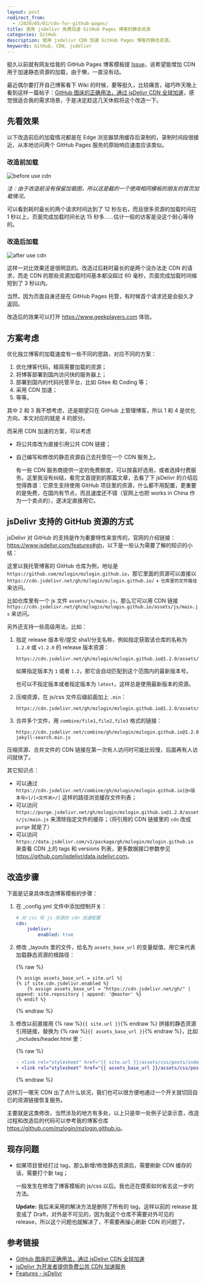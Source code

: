 ```yaml
---
layout: post
redirect_from:
  - /2020/05/01/cdn-for-github-pages/
title: 使用 jsDelivr 免费加速 GitHub Pages 博客的静态资源
categories: GitHub
description: 使用 jsdelivr CDN 加速 GitHub Pages 博客的静态资源。
keywords: GitHub, CDN, jsdelivr
---
```


挺久以前就有网友给我的 GitHub Pages 博客模板提 [Issue](https://github.com/mzlogin/mzlogin.github.io/issues/65)，说希望能增加 CDN 用于加速静态资源的加载，由于懒，一直没有动。

最近偶尔要打开自己博客看下 Wiki 的时候，要等挺久，比较痛苦，碰巧昨天晚上看到这样一篇帖子：[GitHub 图床的正确用法，通过 jsDelivr CDN 全球加速](https://hacpai.com/article/1583894928771)，感觉很适合我的需求场景，于是决定趁这几天休假将这个改造一下。

## 先看效果

以下改造前后的加载情况都是在 Edge 浏览器禁用缓存后录制的，录制时间段很接近，从本地访问两个 GitHub Pages 服务的原始响应速度应该类似。

### 改造前加载

![before use cdn](https://cdn.jsdelivr.net/gh/by8/by8.github.io//images/posts/github/cdn-before.png)

*注：由于改造前没有保留加载图，所以这是截的一个使用相同模板的朋友的首页加载情况。*

可以看到耗时最长的两个请求时间达到了 12 秒左右，而且很多资源的加载时间在 1 秒以上，页面完成加载时间长达 15 秒多……估计一般的访客是没这个耐心等待的。

### 改造后加载

![after use cdn](https://cdn.jsdelivr.net/gh/by8/by8.github.io//images/posts/github/cdn-after.png)

这样一对比效果还是很明显的。改造过后耗时最长的是两个没办法走 CDN 的请求，而走 CDN 的那些资源加载时间基本都没超过 60 毫秒，页面完成加载时间缩短到了 3 秒以内。

当然，因为页面自身还是在 GitHub Pages 托管，有时候首个请求还是会挺久才返回。

改造后的效果可以打开 <https://www.geekplayers.com> 体验。

## 方案考虑

优化独立博客的加载速度有一些不同的思路，对应不同的方案：

1. 优化博客代码，精简需要加载的资源；
2. 将博客部署到国内访问快的服务器上；
3. 部署到国内的代码托管平台，比如 Gitee 和 Coding 等；
4. 采用 CDN 加速；
5. 等等。

其中 2 和 3 我不想考虑，还是期望只在 GitHub 上管理博客，所以 1 和 4 是优化方向，本文对应的就是 4 的部分。

而采用 CDN 加速的方案，可以考虑

- 将公共库改为直接引用公共 CDN 链接；
- 自己编写和修改的静态资源自己去托管在一个 CDN 服务上。

    有一些 CDN 服务商提供一定的免费额度，可以按喜好选用，或者选择付费服务。这里我没有纠结，看完文首提到的那篇文章，去看了下 jsDelivr 的介绍后觉得靠谱：它原生支持使用 GitHub 项目里的资源，什么都不用配置，更重要的是免费，在国内有节点，而且速度还不错（官网上也把 works in China 作为一个卖点的），遂决定直接用它。

## jsDelivr 支持的 GitHub 资源的方式

jsDelivr 对 GitHub 的支持是作为重要特性来宣传的，官网的介绍链接：<https://www.jsdelivr.com/features#gh>，以下是一些认为需要了解的知识的小结：

这里以我托管博客的 GitHub 仓库为例，地址是 `https://github.com/mzlogin/mzlogin.github.io`，那它里面的资源可以直接以 `https://cdn.jsdelivr.net/gh/mzlogin/mzlogin.github.io/` + `仓库里的文件路径` 来访问。

比如仓库里有一个 js 文件 `assets/js/main.js`，那么它可以用 CDN 链接 `https://cdn.jsdelivr.net/gh/mzlogin/mzlogin.github.io/assets/js/main.js` 来访问。

另外还支持一些高级用法，比如：

1. 指定 release 版本号/提交 sha1/分支名称，例如指定获取该仓库的名称为 `1.2.0` 或 `v1.2.0` 的 release 版本资源：

    ```
    https://cdn.jsdelivr.net/gh/mzlogin/mzlogin.github.io@1.2.0/assets/js/main.js
    ```

    如果指定版本为 `1` 或者 `1.2`，那它会自动匹配到这个范围内的最新版本号。

    也可以不指定版本或者指定版本为 `latest`，这样总是使用最新版本的资源。

2. 压缩资源，在 js/css 文件后缀前面加上 `.min`：

    ```
    https://cdn.jsdelivr.net/gh/mzlogin/mzlogin.github.io@1.2.0/assets/js/main.min.js
    ```

3. 合并多个文件，用 `combine/file1,file2,file3` 格式的链接：

    ```
    https://cdn.jsdelivr.net/combine/gh/mzlogin/mzlogin.github.io@1.2.0/assets/js/main.min.js,gh/mzlogin/mzlogin.github.io@1.2.0/assets/js/simple-jekyll-search.min.js
    ```

压缩资源、合并文件的 CDN 链接在第一次有人访问时可能比较慢，后面再有人访问就快了。

其它知识点：

- 可以通过 `https://cdn.jsdelivr.net/combine/gh/mzlogin/mzlogin.github.io[@<版本号>]/[<文件夹>/]` 这样的路径浏览缓存文件列表；
- 可以访问 `https://purge.jsdelivr.net/gh/mzlogin/mzlogin.github.io@1.2.0/assets/js/main.js` 来清除指定文件的缓存；（将引用的 CDN 链接里的 `cdn` 改成 `purge` 就是了）
- 可以访问 `https://data.jsdelivr.com/v1/package/gh/mzlogin/mzlogin.github.io` 来查看 CDN 上的 tags 和 versions 列表，更多数据接口参数参见 <https://github.com/jsdelivr/data.jsdelivr.com>。

## 改造步骤

下面是记录具体改造博客模板的步骤：

1. 在 _config.yml 文件中添加控制开关：

    ```yaml
    # 对 css 和 js 资源的 cdn 加速配置
    cdn:
        jsdelivr:
            enabled: true
    ```

2. 修改 _layouts 里的文件，给名为 `assets_base_url` 的变量赋值，用它来代表加载静态资源的根路径：

    {% raw %}
    ```liquid
    {% assign assets_base_url = site.url %}
    {% if site.cdn.jsdelivr.enabled %}
        {% assign assets_base_url = "https://cdn.jsdelivr.net/gh/" | append: site.repository | append: '@master' %}
    {% endif %}
    ```
    {% endraw %}

3. 修改以前直接用 {% raw %}`{{ site.url }}`{% endraw %} 拼接的静态资源引用链接，替换为 {% raw %}`{{ assets_base_url }}`{% endraw %}，比如 _includes/header.html 里：

    {% raw %}
    ```diff
    - <link rel="stylesheet" href="{{ site.url }}/assets/css/posts/index.css">
    + <link rel="stylesheet" href="{{ assets_base_url }}/assets/css/posts/index.css">
    ```
    {% endraw %}

这样万一哪天 CDN 出了点什么状况，我们也可以很方便地通过一个开关就切回自已的资源链接恢复服务。

主要就是这类修改，当然涉及的地方有多处，以上只是举一处例子记录示意，改造过程和改造后的代码可以参考我的博客仓库 <https://github.com/mzlogin/mzlogin.github.io>。

## 现存问题

- 如果项目曾经打过 tag，那么新增/修改静态资源后，需要刷新 CDN 缓存的话，需要打个新 tag；

    一般发生在修改了博客模板的 js/css 以后。我也还在摸索如何省去这一步的方法。

    **Update:** 我后来采用的解决方法是删除了所有的 tag，这样以前的 release 就变成了 Draft，对外是不可见的，因为我这个仓库不需要对外可见的 release，所以这个问题也就解决了，不需要再操心刷新 CDN 的问题了。

## 参考链接

- [GitHub 图床的正确用法，通过 jsDelivr CDN 全球加速](https://hacpai.com/article/1583894928771)
- [jsDelivr 为开发者提供免费公共 CDN 加速服务](https://blog.csdn.net/larpland/article/details/101349605)
- [Features - jsDelivr](https://www.jsdelivr.com/features)
